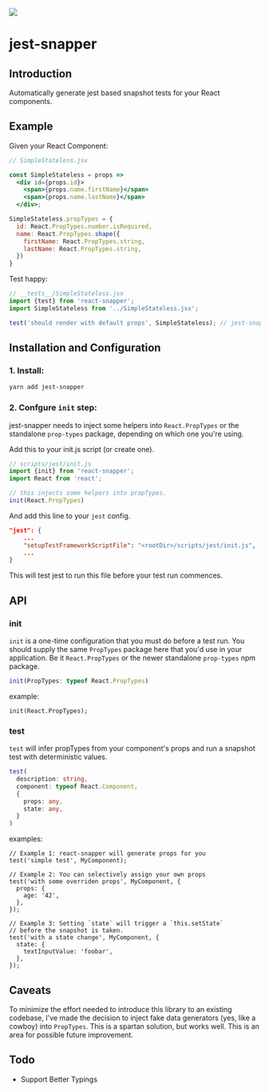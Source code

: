 ![](https://circleci.com/gh/nadeesha/jest-snapper.svg?style=shield&circle-token=:circle-token)

# jest-snapper

## Introduction

Automatically generate jest based snapshot tests for your React components. 

## Example

Given your React Component:
```jsx
// SimpleStateless.jsx

const SimpleStateless = props =>
  <div id={props.id}>
    <span>{props.name.firstName}</span>
    <span>{props.name.lastName}</span>
  </div>;

SimpleStateless.propTypes = {
  id: React.PropTypes.number.isRequired,
  name: React.PropTypes.shape({
    firstName: React.PropTypes.string,
    lastName: React.PropTypes.string,
  })
}
```

Test happy:
```js
// __tests__/SimpleStateless.jsx
import {test} from 'react-snapper';
import SimpleStateless from '../SimpleStateless.jsx';

test('should render with default props', SimpleStateless); // jest-snapper will do  a snapshot test with generated props
```



## Installation and Configuration

### 1. Install:
```bash
yarn add jest-snapper
```

### 2. Confgure `init` step:
jest-snapper needs to inject some helpers into `React.PropTypes` or the standalone `prop-types` package, depending on which one you're using.

Add this to your init.js script (or create one).
```js
// scripts/jest/init.js
import {init} from 'react-snapper';
import React from 'react';

// this injects some helpers into propTypes.
init(React.PropTypes)
```

And add this line to your `jest` config.
```json
"jest": {
    ...
    "setupTestFrameworkScriptFile": "<rootDir>/scripts/jest/init.js",
    ...
}
```
This will test jest to run this file before your test run commences.

## API
### init
`init` is a one-time configuration that you must do before a test run. You should supply the same `PropTypes` package here that you'd use in your application. Be it `React.PropTypes` or the newer standalone `prop-types` npm package.
```ts
init(PropTypes: typeof React.PropTypes)
```
example:
```
init(React.PropTypes);
```
### test
`test` will infer propTypes from your component's props and run a snapshot test with deterministic values.
```ts
test(
  description: string,
  component: typeof React.Component,
  {
	props: any,
	state: any,
  }
)
```
examples:
```
// Example 1: react-snapper will generate props for you
test('simple test', MyComponent);

// Example 2: You can selectively assign your own props
test('with some overriden props', MyComponent, { 
  props: {
    age: '42',
  },
});

// Example 3: Setting `state` will trigger a `this.setState`
// before the snapshot is taken.
test('with a state change', MyComponent, {
  state: {
	textInputValue: 'foobar',
  },
});
```

## Caveats
To minimize the effort needed to introduce this library to an existing codebase, I've made the decision to inject fake data generators (yes, like a cowboy) into `PropTypes`. This is a spartan solution, but works well. This is an area for possible future improvement.

## Todo
- Support Better Typings